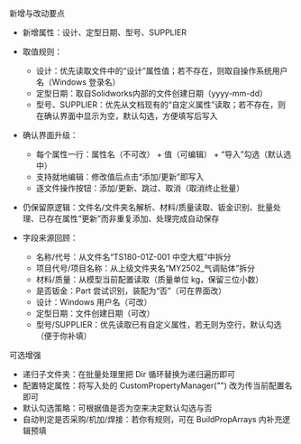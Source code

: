 
新增与改动要点
- 新增属性：设计、定型日期、型号、SUPPLIER
- 取值规则：
  - 设计：优先读取文件中的“设计”属性值；若不存在，则取自操作系统用户名（Windows 登录名）
  - 定型日期：取自Solidworks内部的文件创建日期（yyyy-mm-dd）
  - 型号、SUPPLIER：优先从文档现有的“自定义属性”读取；若不存在，则在确认界面中显示为空，默认勾选，方便填写后写入
- 确认界面升级：
  - 每个属性一行：属性名（不可改） + 值（可编辑） + “导入”勾选（默认选中）
  - 支持就地编辑：修改值后点击“添加/更新”即写入
  - 逐文件操作按钮：添加/更新、跳过、取消（取消终止批量）
- 仍保留原逻辑：文件名/文件夹名解析、材料/质量读取、钣金识别、批量处理、已存在属性“更新”而非重复添加、处理完成自动保存

- 字段来源回顾：
  - 名称/代号：从文件名“TS180-01Z-001 中空大框”中拆分
  - 项目代号/项目名称：从上级文件夹名“MY2502_气调贴体”拆分
  - 材料/质量：从模型当前配置读取（质量单位 kg，保留三位小数）
  - 是否钣金：Part 尝试识别，装配为“否”（可在界面改）
  - 设计：Windows 用户名（可改）
  - 定型日期：文件创建日期（可改）
  - 型号/SUPPLIER：优先读取已有自定义属性，若无则为空行，默认勾选（便于你补填）

可选增强
- 递归子文件夹：在批量处理里把 Dir 循环替换为递归遍历即可
- 配置特定属性：将写入处的 CustomPropertyManager("") 改为传当前配置名即可
- 默认勾选策略：可根据值是否为空来决定默认勾选与否
- 自动判定是否采购/机加/焊接：若你有规则，可在 BuildPropArrays 内补充逻辑预填
